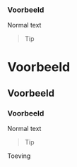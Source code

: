 
### Voorbeeld
Normal text
> Tip

# Voorbeeld
## Voorbeeld
### Voorbeeld
Normal text
> Tip

Toeving
